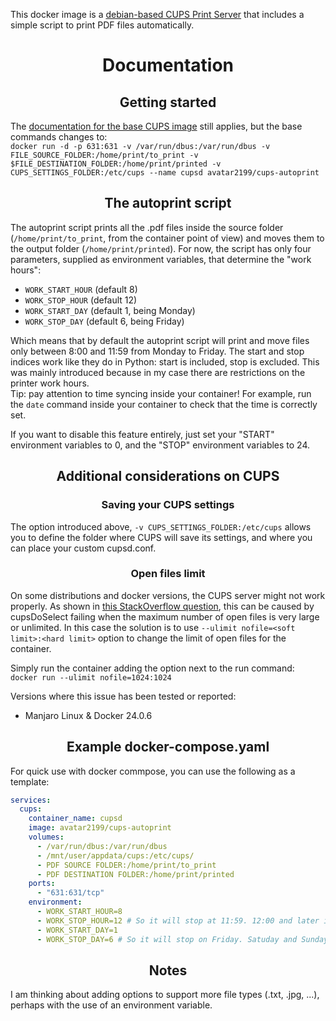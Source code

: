 This docker image is a [debian-based CUPS Print Server](https://hub.docker.com/r/olbat/cupsd) that includes a simple script to print PDF files automatically.

# <div align="center">Documentation</div>
## <div align="center">Getting started</div>
The [documentation for the base CUPS image](https://hub.docker.com/r/olbat/cupsd) still applies, but the base commands changes to:<br/>
`docker run -d -p 631:631 -v /var/run/dbus:/var/run/dbus -v FILE_SOURCE_FOLDER:/home/print/to_print -v $FILE_DESTINATION_FOLDER:/home/print/printed -v CUPS_SETTINGS_FOLDER:/etc/cups --name cupsd avatar2199/cups-autoprint`
## <div align="center">The autoprint script</div>
The autoprint script prints all the .pdf files inside the source folder (`/home/print/to_print`, from the container point of view) and moves them to the output folder (`/home/print/printed`). For now, the script has only four parameters, supplied as environment variables, that determine the "work hours":
- `WORK_START_HOUR` (default 8)
- `WORK_STOP_HOUR` (default 12)
- `WORK_START_DAY` (default 1, being Monday)
- `WORK_STOP_DAY` (default 6, being Friday)

Which means that by default the autoprint script will print and move files only between 8:00 and 11:59 from Monday to Friday. The start and stop indices work like they do in Python: start is included, stop is excluded. This was mainly introduced because in my case there are restrictions on the printer work hours.<br/>Tip: pay attention to time syncing inside your container! For example, run the `date` command inside your container to check that the time is correctly set. 

If you want to disable this feature entirely, just set your "START" environment variables to 0, and the "STOP" environment variables to 24.

## <div align="center">Additional considerations on CUPS</div>
### <div align="center">Saving your CUPS settings</div>
The option introduced above, `-v CUPS_SETTINGS_FOLDER:/etc/cups` allows you to define the folder where CUPS will save its settings, and where you can place your custom cupsd.conf.

### <div align="center">Open files limit</div>
On some distributions and docker versions, the CUPS server might not work properly. As shown in [this StackOverflow question](https://stackoverflow.com/a/75634670), this can be caused by cupsDoSelect failing when the maximum number of open files is very large or unlimited. In this case the solution is to use `--ulimit nofile=<soft limit>:<hard limit>` option to change the limit of open files for the container. 

Simply run the container adding the option next to the run command:<br/> `docker run --ulimit nofile=1024:1024 `

Versions where this issue has been tested or reported:
- Manjaro Linux & Docker 24.0.6

## <div align="center">Example docker-compose.yaml</div>
For quick use with docker commpose, you can use the following as a template:

```yaml
services:
  cups:
    container_name: cupsd
    image: avatar2199/cups-autoprint
    volumes:
      - /var/run/dbus:/var/run/dbus
      - /mnt/user/appdata/cups:/etc/cups/
      - PDF SOURCE FOLDER:/home/print/to_print
      - PDF DESTINATION FOLDER:/home/print/printed
    ports:
      - "631:631/tcp"
    environment:
      - WORK_START_HOUR=8
      - WORK_STOP_HOUR=12 # So it will stop at 11:59. 12:00 and later is excluded
      - WORK_START_DAY=1
      - WORK_STOP_DAY=6 # So it will stop on Friday. Satuday and Sunday are excluded in this way.
```

## <div align="center">Notes</div>
I am thinking about adding options to support more file types (.txt, .jpg, ...), perhaps with the use of an environment variable.
